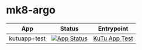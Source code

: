 # mk8-argo

|App|Status|Entrypoint|
|---|------|----------|
|kutuapp-test|[![App Status](https://argo.interpolar.ch:8443/api/badge?name=kutuapp&revision=true)](https://argo.interpolar.ch:8443/applications/kutuapp)|[KuTu App Test](https://kutuapp-test:8443/)|
